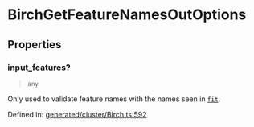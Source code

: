 # BirchGetFeatureNamesOutOptions

## Properties

### input\_features?

> `any`

Only used to validate feature names with the names seen in [`fit`](#sklearn.cluster.Birch.fit "sklearn.cluster.Birch.fit").

Defined in:  [generated/cluster/Birch.ts:592](https://github.com/transitive-bullshit/scikit-learn-ts/blob/92ab806/packages/sklearn/src/generated/cluster/Birch.ts#L592)
